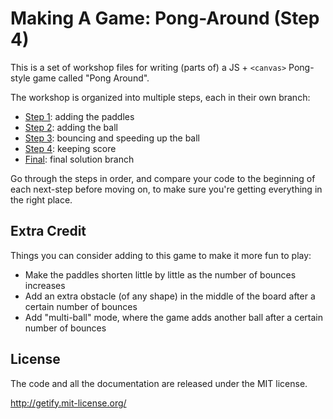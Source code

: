 # Making A Game: Pong-Around (Step 4)

This is a set of workshop files for writing (parts of) a JS + `<canvas>` Pong-style game called "Pong Around".

The workshop is organized into multiple steps, each in their own branch:

* [Step 1](../step-1/README.md): adding the paddles
* [Step 2](../step-2/README.md): adding the ball
* [Step 3](../step-3/README.md): bouncing and speeding up the ball
* [Step 4](../step-4/README.md): keeping score
* [Final](../final/README.md): final solution branch

Go through the steps in order, and compare your code to the beginning of each next-step before moving on, to make sure you're getting everything in the right place.

## Extra Credit

Things you can consider adding to this game to make it more fun to play:

* Make the paddles shorten little by little as the number of bounces increases
* Add an extra obstacle (of any shape) in the middle of the board after a certain number of bounces
* Add "multi-ball" mode, where the game adds another ball after a certain number of bounces

## License

The code and all the documentation are released under the MIT license.

http://getify.mit-license.org/
